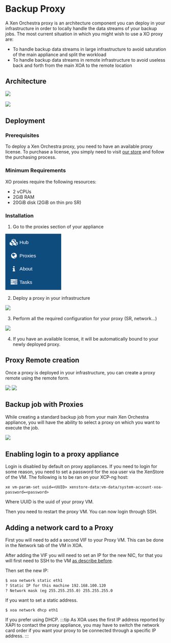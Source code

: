 # Backup Proxy

A Xen Orchestra proxy is an architecture component you can deploy in your infrastructure in order to locally handle the data streams of your backup jobs.
The most current situation in which you might wish to use a XO proxy are:

- To handle backup data streams in large infrastructure to avoid saturation of the main appliance and split the workload
- To handle backup data streams in remote infrastructure to avoid useless back and forth from the main XOA to the remote location

## Architecture

![](./assets/withoutproxy.png)

![](./assets/withproxy.png)

## Deployment

### Prerequisites

To deploy a Xen Orchestra proxy, you need to have an available proxy license. To purchase a license, you simply need to visit [our store](https://xen-orchestra.com/#!/member/purchaser) and follow the purchasing process.

### Minimum Requirements

XO proxies require the following resources:

- 2 vCPUs
- 2GiB RAM
- 20GiB disk (2GiB on thin pro SR)

### Installation

1. Go to the proxies section of your appliance

![](./assets/proxy-section.png)

2. Deploy a proxy in your infrastructure

![](https://user-images.githubusercontent.com/21563339/80114306-b6110480-8583-11ea-8722-83f22e5be778.png)

3. Perform all the required configuration for your proxy (SR, network...)

![](https://user-images.githubusercontent.com/21563339/80114537-fe302700-8583-11ea-9bf5-598e0b143021.png)

4. If you have an available license, it will be automatically bound to your newly deployed proxy.

## Proxy Remote creation

Once a proxy is deployed in your infrastructure, you can create a proxy remote using the remote form.

![](https://user-images.githubusercontent.com/21563339/80117316-54529980-8587-11ea-9721-8a1d61293efe.png)
![](https://user-images.githubusercontent.com/21563339/80117185-23726480-8587-11ea-8136-50a8d98b4a5a.png)

## Backup job with Proxies

While creating a standard backup job from your main Xen Orchestra appliance, you will have the ability to select a proxy on which you want to execute the job.

![](https://user-images.githubusercontent.com/21563339/80116365-29b41100-8586-11ea-9746-e01ca3e53996.png)

## Enabling login to a proxy appliance

Login is disabled by default on proxy appliances.
If you need to login for some reason, you need to set a password for the xoa user via the XenStore of the VM. The following is to be ran on your XCP-ng host:

```
xe vm-param-set uuid=<UUID> xenstore-data:vm-data/system-account-xoa-password=<password>
```

Where UUID is the uuid of your proxy VM.

Then you need to restart the proxy VM.
You can now login through SSH.

## Adding a network card to a Proxy

First you will need to add a second VIF to your Proxy VM. This can be done in the Network tab of the VM in XOA.

After adding the VIF you will need to set an IP for the new NIC, for that you will first need to SSH to the VM [as describe before](/proxy.md#enabling-login-to-proxy-appliance).

Then set the new IP:

```
$ xoa network static eth1
? Static IP for this machine 192.168.100.120
? Network mask (eg 255.255.255.0) 255.255.255.0
```

If you want to set a static address.

```
$ xoa network dhcp eth1
```

If you prefer using DHCP.
:::tip
As XOA uses the first IP address reported by XAPI to contact the proxy appliance, you may have to switch the network card order if you want your proxy to be connected through a specific IP address.
:::
